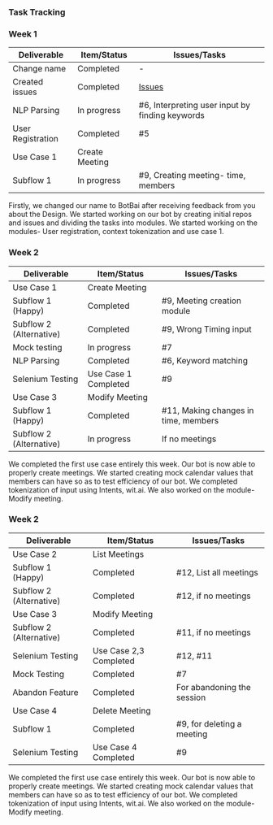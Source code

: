 ### Task Tracking


### Week 1

| Deliverable       | Item/Status       |  Issues/Tasks
| -------------     | ------------      |  ------------
| Change name       | Completed         |  -
| Created issues    | Completed         |  [Issues](https://github.ncsu.edu/nsingh9/CSC510-Bot/issues)
| NLP Parsing       | In progress       |  #6, Interpreting user input by finding keywords
| User Registration | Completed         |  #5
| Use Case 1        | Create Meeting    
| Subflow 1         | In progress       |  #9, Creating meeting- time, members

Firstly, we changed our name to BotBai after receiving feedback from you about the Design.
We started working on our bot by creating initial repos and issues and dividing the tasks into modules.
We started working on the modules- User registration, context tokenization and use case 1.


### Week 2

| Deliverable       | Item/Status       |  Issues/Tasks
| -------------     | ------------      |  ------------
| Use Case 1        | Create Meeting    
| Subflow 1 (Happy) | Completed         |  #9, Meeting creation module
| Subflow 2 (Alternative) | Completed        |  #9, Wrong Timing input
| Mock testing      | In progress       |  #7
| NLP Parsing       | Completed         |  #6, Keyword matching
| Selenium Testing  | Use Case 1 Completed |  #9
| Use Case 3        | Modify Meeting    
| Subflow 1 (Happy) | Completed         |  #11, Making changes in time, members
| Subflow 2 (Alternative)       | In progress       |  If no meetings

We completed the first use case entirely this week. Our bot is now able to properly create meetings. 
We started creating mock calendar values that members can have so as to test efficiency of our bot.
We completed tokenization of input using Intents, wit.ai.
We also worked on the module- Modify meeting.


### Week 2

| Deliverable       | Item/Status       |  Issues/Tasks
| -------------     | ------------      |  ------------
| Use Case 2        | List Meetings   
| Subflow 1 (Happy)        | Completed         |  #12, List all meetings
| Subflow 2 (Alternative)        | Completed         |  #12, if no meetings
| Use Case 3        | Modify Meeting    
| Subflow 2 (Alternative)        | Completed         |  #11, if no meetings
| Selenium Testing  | Use Case 2,3 Completed |  #12, #11
| Mock Testing      | Completed         |  #7
| Abandon Feature   | Completed         |  For abandoning the session
| Use Case 4        | Delete Meeting    |  
| Subflow 1         | Completed         |  #9, for deleting a meeting
| Selenium Testing  | Use Case 4 Completed |  #9


We completed the first use case entirely this week. Our bot is now able to properly create meetings. 
We started creating mock calendar values that members can have so as to test efficiency of our bot.
We completed tokenization of input using Intents, wit.ai.
We also worked on the module- Modify meeting.






